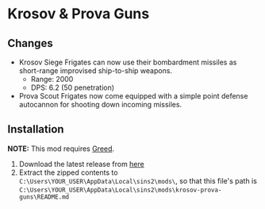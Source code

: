 # Krosov & Prova Guns

## Changes

- Krosov Siege Frigates can now use their bombardment missiles as short-range improvised ship-to-ship weapons.
  - Range: 2000
  - DPS: 6.2 (50 penetration)
- Prova Scout Frigates now come equipped with a simple point defense autocannon for shooting down incoming missiles.

## Installation

**NOTE:** This mod requires [Greed](https://github.com/VoltCruelerz/Greed).

1. Download the latest release from [here](https://github.com/VoltCruelerz/krosov-prova-guns/releases)
2. Extract the zipped contents to `C:\Users\YOUR_USER\AppData\Local\sins2\mods\`, so that this file's path is `C:\Users\YOUR_USER\AppData\Local\sins2\mods\krosov-prova-guns\README.md`
